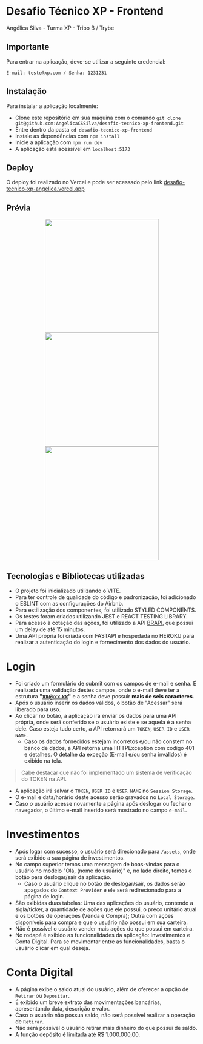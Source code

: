 # Desafio Técnico XP - Frontend

Angélica Silva - Turma XP - Tribo B / Trybe

## Importante

Para entrar na aplicação, deve-se utilizar a seguinte credencial:

```
E-mail: teste@xp.com / Senha: 1231231
```

## Instalação

Para instalar a aplicação localmente:

- Clone este repositório em sua máquina com o comando `git clone git@github.com:AngelicaCSSilva/desafio-tecnico-xp-frontend.git`
- Entre dentro da pasta `cd desafio-tecnico-xp-frontend`
- Instale as dependências com `npm install`
- Inicie a aplicação com `npm run dev`
- A aplicação está acessível em `localhost:5173`

## Deploy

O deploy foi realizado no Vercel e pode ser acessado pelo link [desafio-tecnico-xp-angelica.vercel.app](desafio-tecnico-xp-angelica.vercel.app)

## Prévia
<div align="center">
<img src='https://user-images.githubusercontent.com/51302207/180629551-50d8db22-fe87-496d-9442-501402794611.png' height=300px />
<img src='https://user-images.githubusercontent.com/51302207/180629568-090a8b9b-f6df-49ec-bfa8-4c89ab2ed621.png' height=300px />
<img src='https://user-images.githubusercontent.com/51302207/180629593-52583648-4637-4c9e-88b5-d792171db066.png' height=300px />

</div>

## Tecnologias e Bibliotecas utilizadas

- O projeto foi inicializado utilizando o VITE.
- Para ter controle de qualidade do código e padronização, foi adicionado o ESLINT com as configurações do Airbnb.
- Para estilização dos componentes, foi utilizado STYLED COMPONENTS.
- Os testes foram criados utilizando JEST e REACT TESTING LIBRARY.
- Para acesso à cotação das ações, foi utilizado a API [BRAPI](https://github.com/Alissonsleal/brapi), que possui um delay de até 15 minutos.
- Uma API própria foi criada com FASTAPI e hospedada no HEROKU para realizar a autenticação do login e fornecimento dos dados do usuário.

# Login

- Foi criado um formulário de submit com os campos de e-mail e senha. É realizada uma validação destes campos, onde o e-mail deve ter a estrutura **"xx@xx.xx"** e a senha deve possuir **mais de seis caracteres**.
- Após o usuário inserir os dados válidos, o botão de "Acessar" será liberado para uso.
- Ao clicar no botão, a aplicação irá enviar os dados para uma API própria, onde será conferido se o usuário existe e se aquela é a senha dele. Caso esteja tudo certo, a API retornará um `TOKEN`, `USER ID` e `USER NAME`.
    - Caso os dados fornecidos estejam incorretos e/ou não constem no banco de dados, a API retorna uma HTTPException com codigo 401 e detalhes. O detalhe da exceção (E-mail e/ou senha inválidos) é exibido na tela. 

> Cabe destacar que não foi implementado um sistema de verificação do TOKEN na API.
> 
- A aplicação irá salvar o `TOKEN`, `USER ID` e `USER NAME` no `Session Storage`.
- O e-mail e data/horário deste acesso serão gravados no `Local Storage`.
- Caso o usuário acesse novamente a página após deslogar ou fechar o navegador, o último e-mail inserido será mostrado no campo `e-mail`.

# Investimentos

- Após logar com sucesso, o usuário será direcionado para `/assets`, onde será exibido a sua página de investimentos.
- No campo superior temos uma mensagem de boas-vindas para o usuário no modelo "Olá, (nome do usuário)" e, no lado direito, temos o botão para deslogar/sair da aplicação.
    - Caso o usuário clique no botão de deslogar/sair, os dados serão apagados do `Context Provider` e ele será redirecionado para a página de login.
- São exibidas duas tabelas: Uma das aplicações do usuário, contendo a sigla/ticker, a quantidade de ações que ele possui, o preço unitário atual e os botões de operações (Venda e Compra); Outra com ações disponíveis para compra e que o usuário não possui em sua carteira.
- Não é possível o usuário vender mais ações do que possui em carteira.
- No rodapé é exibido as funcionalidades da aplicação: Investimentos e Conta Digital. Para se movimentar entre as funcionalidades, basta o usuário clicar em qual deseja.

# Conta Digital

- A página exibe o saldo atual do usuário, além de oferecer a opção de `Retirar` ou `Depositar`.
- É exibido um breve extrato das movimentações bancárias, apresentando data, descrição e valor.
- Caso o usuário não possua saldo, não será possível realizar a operação de `Retirar`.
- Não será possível o usuário retirar mais dinheiro do que possui de saldo.
- A função depósito é limitada até R$ 1.000.000,00.
